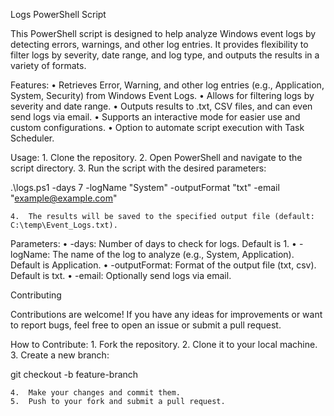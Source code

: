 Logs PowerShell Script

This PowerShell script is designed to help analyze Windows event logs by detecting errors, warnings, and other log entries. It provides flexibility to filter logs by severity, date range, and log type, and outputs the results in a variety of formats.

Features:
	•	Retrieves Error, Warning, and other log entries (e.g., Application, System, Security) from Windows Event Logs.
	•	Allows for filtering logs by severity and date range.
	•	Outputs results to .txt, CSV files, and can even send logs via email.
	•	Supports an interactive mode for easier use and custom configurations.
	•	Option to automate script execution with Task Scheduler.

Usage:
	1.	Clone the repository.
	2.	Open PowerShell and navigate to the script directory.
	3.	Run the script with the desired parameters:

.\logs.ps1 -days 7 -logName "System" -outputFormat "txt" -email "example@example.com"


	4.	The results will be saved to the specified output file (default: C:\temp\Event_Logs.txt).

Parameters:
	•	-days: Number of days to check for logs. Default is 1.
	•	-logName: The name of the log to analyze (e.g., System, Application). Default is Application.
	•	-outputFormat: Format of the output file (txt, csv). Default is txt.
	•	-email: Optionally send logs via email.

Contributing

Contributions are welcome! If you have any ideas for improvements or want to report bugs, feel free to open an issue or submit a pull request.

How to Contribute:
	1.	Fork the repository.
	2.	Clone it to your local machine.
	3.	Create a new branch:

git checkout -b feature-branch


	4.	Make your changes and commit them.
	5.	Push to your fork and submit a pull request.